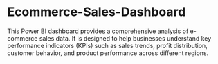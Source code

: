 # Ecommerce-Sales-Dashboard
This Power BI dashboard provides a comprehensive analysis of e-commerce sales data. It is designed to help businesses understand key performance indicators (KPIs) such as sales trends, profit distribution, customer behavior, and product performance across different regions.
